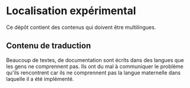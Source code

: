 # Localisation expérimental

Ce dépôt contient des contenus qui doivent être multilingues.

## Contenu de traduction

Beaucoup de textes, de documentation sont écrits dans des langues que les gens ne comprennent pas. Ils ont du mal à communiquer le problème qu'ils rencontrent car ils ne comprennent pas la langue maternelle dans laquelle il a été implémenté.
